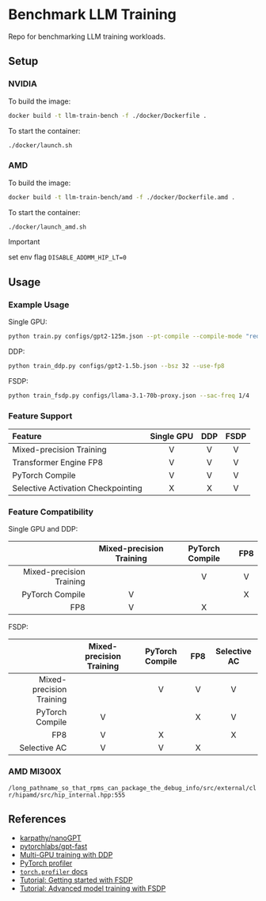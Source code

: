 # Benchmark LLM Training

Repo for benchmarking LLM training workloads.

## Setup

### NVIDIA

To build the image:
```bash
docker build -t llm-train-bench -f ./docker/Dockerfile .
```

To start the container:
```bash
./docker/launch.sh
```

### AMD
To build the image:
```bash
docker build -t llm-train-bench/amd -f ./docker/Dockerfile.amd .
```

To start the container:
```bash
./docker/launch_amd.sh
```

> [!IMPORTANT]
> set env flag `DISABLE_ADDMM_HIP_LT=0`


## Usage

### Example Usage

Single GPU:
```bash
python train.py configs/gpt2-125m.json --pt-compile --compile-mode "reduce-overhead"
```

DDP:
```bash
python train_ddp.py configs/gpt2-1.5b.json --bsz 32 --use-fp8
```

FSDP:
```bash
python train_fsdp.py configs/llama-3.1-70b-proxy.json --sac-freq 1/4
```

### Feature Support

| Feature | Single GPU | DDP | FSDP |
| :- | :-: | :-: | :-: |
| Mixed-precision Training | V | V | V |
| Transformer Engine FP8 | V | V | V |
| PyTorch Compile | V | V | V |
| Selective Activation Checkpointing | X | X | V |


### Feature Compatibility

Single GPU and DDP:

| | Mixed-precision Training | PyTorch Compile | FP8 |
| -: | :-: | :-: | :-: |
| Mixed-precision Training | | V | V |
| PyTorch Compile | V | | X |
| FP8 | V | X | |

FSDP:

| | Mixed-precision Training | PyTorch Compile | FP8 | Selective AC |
| -: | :-: | :-: | :-: | :-: |
| Mixed-precision Training | | V | V | V |
| PyTorch Compile | V | | X | V |
| FP8 | V | X | | X |
| Selective AC | V | V | X | |


### AMD MI300X

`/long_pathname_so_that_rpms_can_package_the_debug_info/src/external/clr/hipamd/src/hip_internal.hpp:555`


## References

- [karpathy/nanoGPT](https://github.com/karpathy/nanoGPT)
- [pytorchlabs/gpt-fast](https://github.com/pytorch-labs/gpt-fast/tree/main)
- [Multi-GPU training with DDP](https://pytorch.org/tutorials/beginner/ddp_series_multigpu.html)
- [PyTorch profiler](https://pytorch.org/tutorials/recipes/recipes/profiler_recipe.html)
- [`torch.profiler` docs](https://pytorch.org/docs/stable/profiler.html#torch.profiler.profile)
- [Tutorial: Getting started with FSDP](https://pytorch.org/tutorials/intermediate/FSDP_tutorial.html)
- [Tutorial: Advanced model training with FSDP](https://pytorch.org/tutorials/intermediate/FSDP_adavnced_tutorial.html)
